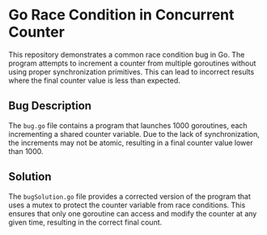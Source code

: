 # Go Race Condition in Concurrent Counter

This repository demonstrates a common race condition bug in Go. The program attempts to increment a counter from multiple goroutines without using proper synchronization primitives. This can lead to incorrect results where the final counter value is less than expected.

## Bug Description

The `bug.go` file contains a program that launches 1000 goroutines, each incrementing a shared counter variable.  Due to the lack of synchronization, the increments may not be atomic, resulting in a final counter value lower than 1000.

## Solution

The `bugSolution.go` file provides a corrected version of the program that uses a mutex to protect the counter variable from race conditions. This ensures that only one goroutine can access and modify the counter at any given time, resulting in the correct final count.

